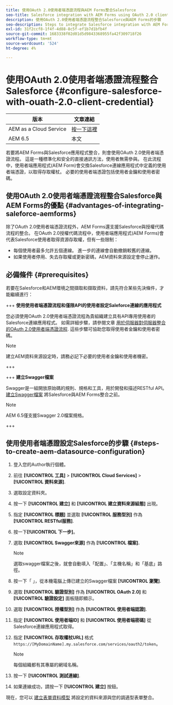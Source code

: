 ```yaml
---
title: 使用OAuth 2.0使用者端憑證流程與AEM Forms整合Salesforce
seo-title: Salesforce integration with AEM Forms using OAuth 2.0 client credentials flow
description: 使用OAuth 2.0使用者端憑證流程整合Salesforce與AEM Forms的步驟
seo-description: Steps to integrate Salesforce integration with AEM Forms using OAuth 2.0 client credentials flow
exl-id: 31f2ccf8-1f4f-4d88-8c5f-ef1b7d1bfb4f
source-git-commit: 1683338f02d01d5d9843368955fa42f309718f26
workflow-type: tm+mt
source-wordcount: '524'
ht-degree: 4%

---
```


# 使用OAuth 2.0使用者端憑證流程整合Salesforce  {#configure-salesforce-with-ouath-2.0-client-credential}

| 版本 | 文章連結 |
| -------- | ---------------------------- |
| AEM as a Cloud Service  | [按一下這裡](https://experienceleague.adobe.com/docs/experience-manager-cloud-service/content/forms/integrate/use-form-data-model/configure-msdynamics-salesforce.html) |
| AEM 6.5 | 本文 |


若要將AEM Forms與Salesforce應用程式整合，則會使用OAuth 2.0使用者端憑證流程。 這是一種標準化和安全的直接通訊方法，使用者無需參與。 在此流程中，使用者端應用程式(AEM Form)會交換Salesforce連線應用程式中定義的使用者端憑證，以取得存取權杖。 必要的使用者端憑證包括使用者金鑰和使用者密碼。

## 使用OAuth 2.0使用者端憑證流程整合Salesforce與AEM Forms的優點 {#advantages-of-integrating-saleforce-aemforms}

除了OAuth 2.0使用者端憑證流程外，AEM Forms還支援Salesforce與授權代碼流程的整合。 在OAuth 2.0授權代碼流程中，使用者端應用程式(AEM Forms)會代表Salesforce使用者取得資源存取權，但有一些限制：

* 每個使用者最多允許五個連線。 進一步的連線會自動撤銷較舊的連線。
* 如果使用者停用、失去存取權或更新密碼，AEM資料來源設定會停止運作。

## 必備條件 {#prerequisites}

若要在Salesforce和AEM環境之間擷取和擷取資料，請先符合某些先決條件，才能繼續進行：

+++ **使用使用者端憑證流程和僅限API的使用者設定Saleforce連線的應用程式**

您必須使用OAuth 2.0使用者端憑證流程為貴組織建立具有API專用使用者的Salesforce連線應用程式。 如需詳細步驟，請參閱文章 [用於伺服器對伺服器整合的OAuth 2.0使用者端憑證流程](https://help.salesforce.com/s/articleView?id=sf.connected_app_client_credentials_setup.htm&amp;type=5). 這些步驟可協助您取得使用者金鑰和使用者密碼。

>[!NOTE]
>
> 建立AEM資料來源設定時，請務必記下必要的使用者金鑰和使用者機密。

+++

+++ **建立Swagger檔案**

Swagger是一組開放原始碼的規則、規格和工具，用於開發和描述RESTful API。 [建立Swagger檔案](https://experienceleague.adobe.com/docs/experience-manager-learn/cloud-service/forms/integrate-with-salesforce/describe-rest-api.html) 將Salesforce與AEM Forms整合之前。

>[!NOTE]
>
> AEM 6.5僅支援Swagger 2.0檔案規格。

+++

## 使用使用者端憑證設定Salesforce的步驟 {#steps-to-create-aem-datasource-configuration}

1. 登入您的Author執行個體。
1. 前往 **[!UICONTROL 工具]** > **[!UICONTROL Cloud Services]** > **[!UICONTROL 資料來源]**.
1. 選取設定資料夾。
1. 按一下 **[!UICONTROL 建立]** 和 **[!UICONTROL 建立資料來源組態]** 出現。
1. 指定 **[!UICONTROL 標題]** 並選取 **[!UICONTROL 服務型別]** 作為 **[!UICONTROL RESTful服務]**.
1. 按一下&#x200B;**[!UICONTROL 下一步]**。
1. 選取 **[!UICONTROL Swagger來源]** 作為 **[!UICONTROL 檔案].**
   >[!NOTE]
   >
   > 選取swagger檔案之後，就會自動填入「配置」、「主機名稱」和「基底」路徑。

1. 按一下「 」，從本機電腦上傳已建立的Swagger檔案 **[!UICONTROL 瀏覽]**.
1. 選取 **[!UICONTROL 驗證型別]** 作為 **[!UICONTROL OAuth 2.0]** 和 **[!UICONTROL 驗證設定]** 面板隨即顯示。
1. 選取 **[!UICONTROL 授權型別]** 作為 **[!UICONTROL 使用者端認證]**.
1. 指定 **[!UICONTROL 使用者端ID]** 和 **[!UICONTROL 使用者端密碼]** 從Salesforce連線應用程式取得。
1. 指定 **[!UICONTROL 存取權杖URL]** 格式
   `https://[MyDomainName].my.salesforce.com/services/oauth2/token`。

   >[!NOTE]
   >
   > 每個組織都有其專屬的網域名稱。

1. 按一下 **[!UICONTROL 測試連線]**.
1. 如果連線成功，請按一下 **[!UICONTROL 建立]** 按鈕。

現在，您可以 [建立表單資料模型](https://experienceleague.adobe.com/docs/experience-manager-65/forms/form-data-model/create-form-data-models.html?lang=en) 將設定的資料來源與您的調適型表單整合。
